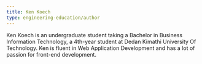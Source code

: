 ```yaml
---
title: Ken Koech
type: engineering-education/author
---
```

Ken Koech is an undergraduate student taking a Bachelor in Business Information Technology, a 4th-year student at Dedan Kimathi University Of Technology. Ken is fluent in Web Application Development and has a lot of passion for front-end development.
